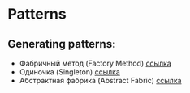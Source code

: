 # Patterns

## Generating patterns:

* Фабричный метод (Factory Method) [ссылка](https://github.com/paganism/patterns/blob/master/fabric_method.py)
* Одиночка (Singleton) [ссылка](https://github.com/paganism/patterns/blob/master/singleton.py)
* Абстрактная фабрика (Abstract Fabric) [ссылка](https://github.com/paganism/patterns/blob/master/abstract_fabric.py)
